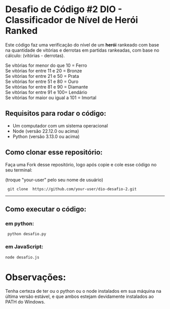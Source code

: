 


# Desafio de Código #2 DIO - Classificador de Nível de Herói Ranked 

Este código faz uma verificação do nível de um **herói** rankeado com base na quantidade de vitórias e derrotas em partidas rankeadas, com base no cálculo: (vitórias - derrotas).

Se vitórias for menor do que 10 = Ferro <br>
Se vitórias for entre 11 e 20 = Bronze <br>
Se vitórias for entre 21 e 50 = Prata <br>
Se vitórias for entre 51 e 80 = Ouro <br>
Se vitórias for entre 81 e 90 = Diamante <br>
Se vitórias for entre 91 e 100= Lendário <br>
Se vitórias for maior ou igual a 101 = Imortal <br>

## Requisitos para rodar o código: 

- Um computador com um sistema operacional
- Node (versão 22.12.0 ou acima)
- Python (versão 3.13.0 ou acima)

## Como clonar esse repositório:

Faça uma Fork desse repositório, logo após copie e cole esse código no seu terminal:

(troque "your-user" pelo seu nome de usuário)

```
 git clone  https://github.com/your-user/dio-desafio-2.git 
 ```
---

## Como executar o código:

### em python: 
```
 python desafio.py
```

### em JavaScript:
``` 
node desafio.js 
```

# Observações:

Tenha certeza de ter ou o python ou o node instalados em sua máquina na última versão estável, e que ambos estejam devidamente instalados ao PATH do Windows. 
